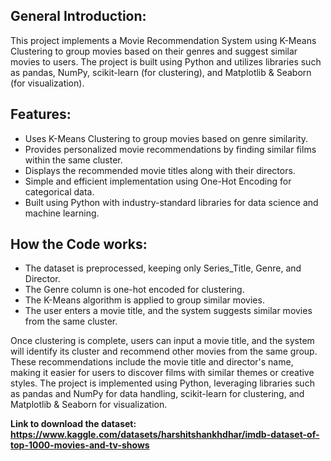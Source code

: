 ## **General Introduction**:
This project implements a Movie Recommendation System using K-Means Clustering to group movies based on their genres and suggest similar movies to users. The project is built using Python and utilizes libraries such as pandas, NumPy, scikit-learn (for clustering), and Matplotlib & Seaborn (for visualization).

## **Features:**
* Uses K-Means Clustering to group movies based on genre similarity.
* Provides personalized movie recommendations by finding similar films within the same cluster.
* Displays the recommended movie titles along with their directors.
* Simple and efficient implementation using One-Hot Encoding for categorical data.
* Built using Python with industry-standard libraries for data science and machine learning.

## **How the Code works:**
* The dataset is preprocessed, keeping only Series_Title, Genre, and Director.
* The Genre column is one-hot encoded for clustering.
* The K-Means algorithm is applied to group similar movies.
* The user enters a movie title, and the system suggests similar movies from the same cluster.

Once clustering is complete, users can input a movie title, and the system will identify its cluster and recommend other movies from the same group. These recommendations include the movie title and director's name, making it easier for users to discover films with similar themes or creative styles. The project is implemented using Python, leveraging libraries such as pandas and NumPy for data handling, scikit-learn for clustering, and Matplotlib & Seaborn for visualization.

**Link to download the dataset: https://www.kaggle.com/datasets/harshitshankhdhar/imdb-dataset-of-top-1000-movies-and-tv-shows**
